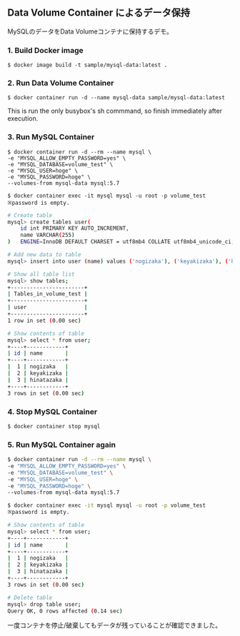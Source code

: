 ## Data Volume Container によるデータ保持

MySQLのデータをData Volumeコンテナに保持するデモ。

### 1. Build Docker image

```
$ docker image build -t sample/mysql-data:latest .
```

### 2. Run Data Volume Container

```
$ docker container run -d --name mysql-data sample/mysql-data:latest
```

This is run the only busybox's sh commmand, so finish immediately after execution.

### 3. Run MySQL Container

```
$ docker container run -d --rm --name mysql \
-e "MYSQL_ALLOW_EMPTY_PASSWORD=yes" \
-e "MYSQL_DATABASE=volume_test" \
-e "MYSQL_USER=hoge" \
-e "MYSQL_PASSWORD=hoge" \
--volumes-from mysql-data mysql:5.7

$ docker container exec -it mysql mysql -u root -p volume_test
※password is empty.
```


```sh
# Create table
mysql> create tables user(
    id int PRIMARY KEY AUTO_INCREMENT,
    name VARCHAR(255)
)   ENGINE=InnoDB DEFAULT CHARSET = utf8mb4 COLLATE utf8mb4_unicode_ci; 

# Add new data to table
mysql> insert into user (name) values ('nogizaka'), ('keyakizaka'), ('hinatazaka');

# Show all table list
mysql> show tables;
+-----------------------+
| Tables_in_volume_test |
+-----------------------+
| user                  |
+-----------------------+
1 row in set (0.00 sec)

# Show contents of table
mysql> select * from user;
+----+------------+
| id | name       |
+----+------------+
|  1 | nogizaka   |
|  2 | keyakizaka |
|  3 | hinatazaka |
+----+------------+
3 rows in set (0.00 sec)
```

### 4. Stop MySQL Container

```sh
$ docker container stop mysql
```

### 5. Run MySQL Container again

```sh
$ docker container run -d --rm --name mysql \
-e "MYSQL_ALLOW_EMPTY_PASSWORD=yes" \
-e "MYSQL_DATABASE=volume_test" \
-e "MYSQL_USER=hoge" \
-e "MYSQL_PASSWORD=hoge" \
--volumes-from mysql-data mysql:5.7

$ docker container exec -it mysql mysql -u root -p volume_test
※password is empty.
```

```sh
# Show contents of table
mysql> select * from user;
+----+------------+
| id | name       |
+----+------------+
|  1 | nogizaka   |
|  2 | keyakizaka |
|  3 | hinatazaka |
+----+------------+
3 rows in set (0.00 sec)

# Delete table
mysql> drop table user;
Query OK, 0 rows affected (0.14 sec)

```

一度コンテナを停止/破棄してもデータが残っていることが確認できました。